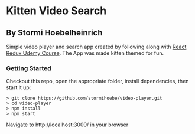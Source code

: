 # Kitten Video Search
## By Stormi Hoebelheinrich

Simple video player and search app created by following along with [React Redux Udemy Course](https://www.udemy.com/react-redux/). The App was made kitten themed for fun.

### Getting Started
Checkout this repo, open the appropriate folder, install dependencies, then start it up:

```
> git clone https://github.com/stormihoebe/video-player.git
> cd video-player
> npm install
> npm start
```
Navigate to http://localhost:3000/ in your browser
